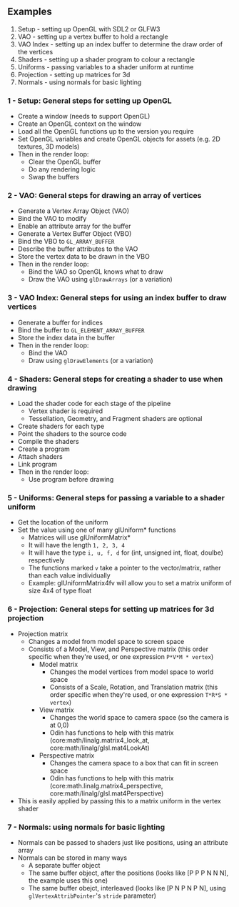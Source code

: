 ## Examples

1. Setup - setting up OpenGL with SDL2 or GLFW3
2. VAO - setting up a vertex buffer to hold a rectangle
3. VAO Index - setting up an index buffer to determine the draw order of the vertices
4. Shaders - setting up a shader program to colour a rectangle
5. Uniforms - passing variables to a shader uniform at runtime
6. Projection - setting up matrices for 3d
7. Normals - using normals for basic lighting



### 1 - Setup: General steps for setting up OpenGL

- Create a window (needs to support OpenGL)
- Create an OpenGL context on the window
- Load all the OpenGL functions up to the version you require
- Set OpenGL variables and create OpenGL objects for assets (e.g. 2D textures, 3D models)
- Then in the render loop:
	- Clear the OpenGL buffer
	- Do any rendering logic
	- Swap the buffers



### 2 - VAO: General steps for drawing an array of vertices

- Generate a Vertex Array Object (VAO)
- Bind the VAO to modify
- Enable an attribute array for the buffer
- Generate a Vertex Buffer Object (VBO)
- Bind the VBO to `GL_ARRAY_BUFFER`
- Describe the buffer attributes to the VAO
- Store the vertex data to be drawn in the VBO
- Then in the render loop:
	- Bind the VAO so OpenGL knows what to draw
	- Draw the VAO using `glDrawArrays` (or a variation)



### 3 - VAO Index: General steps for using an index buffer to draw vertices

- Generate a buffer for indices
- Bind the buffer to `GL_ELEMENT_ARRAY_BUFFER`
- Store the index data in the buffer
- Then in the render loop:
	- Bind the VAO
	- Draw using `glDrawElements` (or a variation)



### 4 - Shaders: General steps for creating a shader to use when drawing

- Load the shader code for each stage of the pipeline
	- Vertex shader is required
	- Tessellation, Geometry, and Fragment shaders are optional
- Create shaders for each type
- Point the shaders to the source code
- Compile the shaders
- Create a program
- Attach shaders
- Link program
- Then in the render loop:
	- Use program before drawing



### 5 - Uniforms: General steps for passing a variable to a shader uniform

- Get the location of the uniform
- Set the value using one of many glUniform* functions
	- Matrices will use glUniformMatrix*
	- It will have the length `1, 2, 3, 4`
	- It will have the type `i, u, f, d` for (int, unsigned int, float, doulbe) respectively
	- The functions marked `v` take a pointer to the vector/matrix, rather than each value individually
	- Example: glUniformMatrix4fv will allow you to set a matrix uniform of size 4x4 of type float



### 6 - Projection: General steps for setting up matrices for 3d projection

- Projection matrix
	- Changes a model from model space to screen space
	- Consists of a Model, View, and Perspective matrix (this order specific when they're used, or one expression `P*V*M * vertex`)
		- Model matrix
			- Changes the model vertices from model space to world space
			- Consists of a Scale, Rotation, and Translation matrix (this order specific when they're used, or one expression `T*R*S * vertex`)
		- View matrix
			- Changes the world space to camera space (so the camera is at 0,0)
			- Odin has functions to help with this matrix (core:math/linalg.matrix4_look_at, core:math/linalg/glsl.mat4LookAt)
		- Perspective matrix
			- Changes the camera space to a box that can fit in screen space
			- Odin has functions to help with this matrix (core:math.linalg.matrix4_perspective, core:math/linalg/glsl.mat4Perspective)
- This is easily applied by passing this to a matrix uniform in the vertex shader



### 7 - Normals: using normals for basic lighting

- Normals can be passed to shaders just like positions, using an attribute array
- Normals can be stored in many ways
	- A separate buffer object
	- The same buffer object, after the positions (looks like [P P P N N N], the example uses this one)
	- The same buffer obejct, interleaved (looks like [P N P N P N], using `glVertexAttribPointer`'s `stride` parameter)
